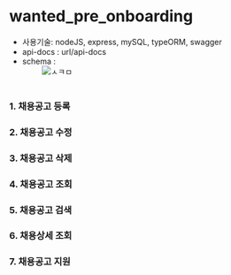 # wanted_pre_onboarding <br>
* 사용기술: nodeJS, express, mySQL, typeORM, swagger <br>
* api-docs : url/api-docs <br>
* schema : <br> &nbsp;&nbsp;&nbsp;&nbsp;&nbsp;&nbsp;&nbsp;&nbsp;
![ㅅㅋㅁ](https://user-images.githubusercontent.com/81277145/185779461-e46c1941-6ed1-4ca7-9fc0-72450b2c66d5.png) <br><br>

### 1. 채용공고 등록 <br>

### 2. 채용공고 수정 <br>

### 3. 채용공고 삭제 <br>

### 4. 채용공고 조회 <br>

### 5. 채용공고 검색 <br>

### 6. 채용상세 조회 <br>

### 7. 채용공고 지원 <br>

